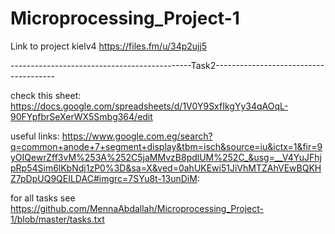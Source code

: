 # Microprocessing_Project-1
Link to project kielv4
https://files.fm/u/34p2ujj5

---------------------------------------------Task2--------------------------------------

check this sheet:
https://docs.google.com/spreadsheets/d/1V0Y9SxfIkgYy34qAOqL-90FYpfbrSeXerWX5Smbg364/edit

useful links:
https://www.google.com.eg/search?q=common+anode+7+segment+display&tbm=isch&source=iu&ictx=1&fir=9yOIQewrZff3vM%253A%252C5jaMMvzB8pdlUM%252C_&usg=__V4YuJFhjpRp54Sim6lKbNdj1zP0%3D&sa=X&ved=0ahUKEwi51JiVhMTZAhVEwBQKHZ7pDpUQ9QEILDAC#imgrc=7SYu8t-13unDiM:

for all tasks see 
https://github.com/MennaAbdallah/Microprocessing_Project-1/blob/master/tasks.txt
